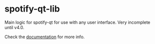 # spotify-qt-lib
Main logic for spotify-qt for use with any user interface. Very incomplete until v4.0.

Check the [documentation](https://kraxarn.github.io/spotify-qt) for more info.
